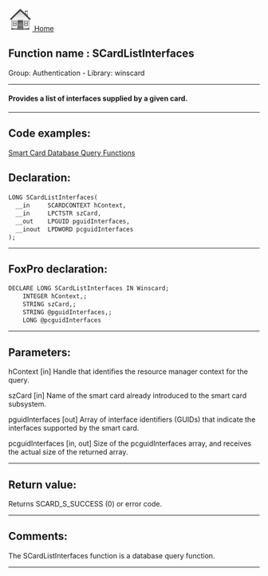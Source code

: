 [<img src="../../images/home.png"> Home ](https://github.com/VFPX/Win32API)  

## Function name : SCardListInterfaces
Group: Authentication - Library: winscard    
***  


#### Provides a list of interfaces supplied by a given card.
***  


## Code examples:
[Smart Card Database Query Functions](../../samples/sample_539.md)  

## Declaration:
```foxpro  
LONG SCardListInterfaces(
  __in     SCARDCONTEXT hContext,
  __in     LPCTSTR szCard,
  __out    LPGUID pguidInterfaces,
  __inout  LPDWORD pcguidInterfaces
);  
```  
***  


## FoxPro declaration:
```foxpro  
DECLARE LONG SCardListInterfaces IN Winscard;
	INTEGER hContext,;
	STRING szCard,;
	STRING @pguidInterfaces,;
	LONG @pcguidInterfaces  
```  
***  


## Parameters:
hContext [in]
Handle that identifies the resource manager context for the query.

szCard [in]
Name of the smart card already introduced to the smart card subsystem.

pguidInterfaces [out]
Array of interface identifiers (GUIDs) that indicate the interfaces supported by the smart card.

pcguidInterfaces [in, out]
Size of the pcguidInterfaces array, and receives the actual size of the returned array.  
***  


## Return value:
Returns SCARD_S_SUCCESS (0) or error code.  
***  


## Comments:
The SCardListInterfaces function is a database query function.  
  
***  

